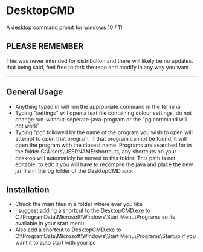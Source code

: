 # DesktopCMD
A desktop command promt for windows 10 / 11

## PLEASE REMEMBER
This was never intended for distribution and there will likely be no updates. that being said, feel free to fork the repo and modify in any way you want.

---

## General Usage
- Anything typed in will run the appropriate command in the terminal
- Typing "settings" will open a text file containing colour settings, do not change run-without-seperate-java-program or the "pg command will not work"
- Typing "pg" followed by the name of the program you wish to open will attempt to open that program, If that program cannot be found, it will open the program with the closest name. Programs are searched for in the folder C:\Users\USERNAME\shortcuts, any shortcuts on your desktop will automaticly be moved to this folder.
This path is not editable, to edit it you will have to recompile the java and place the new jar file in the pg folder of the DesktopCMD app.

## Installation
- Chuck the main files in a folder where ever you like
- I suggest adding a shortcut to the DesktopCMD.exe to C:\ProgramData\Microsoft\Windows\Start Menu\Programs so its available in your start menu
- Also add a shortcut to DesktopCMD.exe to C:\ProgramData\Microsoft\Windows\Start Menu\Programs\Startup if you want it to auto start with your pc
